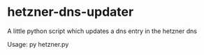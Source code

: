 # hetzner-dns-updater
A little python script which updates a dns entry in the hetzner dns

Usage:
py hetzner.py <name of the dns entry> <new value>

